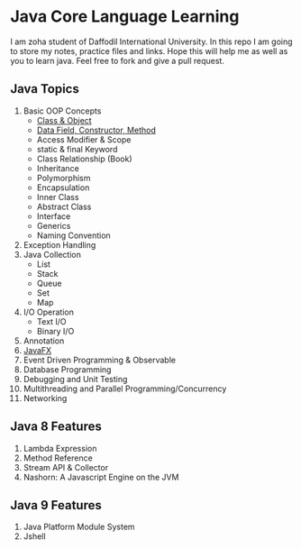 # Java Core Language Learning
I am zoha student of Daffodil International University. In this repo I am going to store my notes, practice files and links. Hope this will help me as well as you to learn java. Feel free to fork and give a pull request.

## Java Topics

1. Basic OOP Concepts
    * [Class & Object](basic-oop-concept/class-object)
    * [Data Field, Constructor, Method](basic-oop-concept/data_field-constructor-method)
    * Access Modifier & Scope
    * static & final Keyword
    * Class Relationship (Book)
    * Inheritance
    * Polymorphism
    * Encapsulation
    * Inner Class
    * Abstract Class
    * Interface
    * Generics
    * Naming Convention
1. Exception Handling
1. Java Collection
    * List
    * Stack
    * Queue
    * Set
    * Map
1. I/O Operation
    * Text I/O
    * Binary I/O
1. Annotation
1. [JavaFX](https://github.com/Zoha131/javafx-learning)
1. Event Driven Programming & Observable
1. Database Programming
1. Debugging and Unit Testing
1. Multithreading and Parallel Programming/Concurrency
1. Networking


## Java 8 Features

1. Lambda Expression
1. Method Reference
2. Stream API & Collector
3. Nashorn: A Javascript Engine on the JVM

## Java 9 Features

1. Java Platform Module System
1. Jshell
